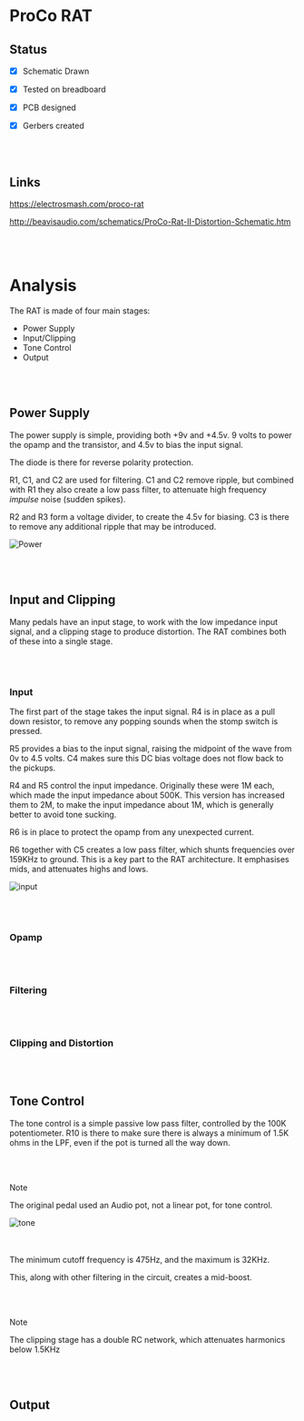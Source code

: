 # ProCo RAT

## Status

- [x] Schematic Drawn
- [x] Tested on breadboard
- [x] PCB designed
- [x] Gerbers created


</br></br>
## Links

https://electrosmash.com/proco-rat

http://beavisaudio.com/schematics/ProCo-Rat-II-Distortion-Schematic.htm


</br></br>
# Analysis

The RAT is made of four main stages:
* Power Supply
* Input/Clipping
* Tone Control
* Output


</br></br>
## Power Supply

The power supply is simple, providing both +9v and +4.5v. 9 volts to power the opamp and the transistor, and 4.5v to bias the input signal.

The diode is there for reverse polarity protection.

R1, C1, and C2 are used for filtering. C1 and C2 remove ripple, but combined with R1 they also create a low pass filter, to attenuate high frequency _impulse_ noise (sudden spikes).

R2 and R3 form a voltage divider, to create the 4.5v for biasing. C3 is there to remove any additional ripple that may be introduced.

![Power](https://github.com/user-attachments/assets/94d05e01-500b-42de-b422-06e3037da349)

</br></br>
## Input and Clipping

Many pedals have an input stage, to work with the low impedance input signal, and a clipping stage to produce distortion. The RAT combines both of these into a single stage.


</br></br>
### Input

The first part of the stage takes the input signal. R4 is in place as a pull down resistor, to remove any popping sounds when the stomp switch is pressed.

R5 provides a bias to the input signal, raising the midpoint of the wave from 0v to 4.5 volts. C4 makes sure this DC bias voltage does not flow back to the pickups.

R4 and R5 control the input impedance. Originally these were 1M each, which made the input impedance about 500K. This version has increased them to 2M, to make the input impedance about 1M, which is generally better to avoid tone sucking.

R6 is in place to protect the opamp from any unexpected current.

R6 together with C5 creates a low pass filter, which shunts frequencies over 159KHz to ground. This is a key part to the RAT architecture. It emphasises mids, and attenuates highs and lows.

![input](https://github.com/user-attachments/assets/e64370e4-5c70-4c6e-9117-7ed01fe9fdf2)


</br></br>
### Opamp


</br></br>
### Filtering


</br></br>
### Clipping and Distortion


</br></br>
## Tone Control

The tone control is a simple passive low pass filter, controlled by the 100K potentiometer. R10 is there to make sure there is always a minimum of 1.5K ohms in the LPF, even if the pot is turned all the way down.

</br></br>
> [!NOTE]
> The original pedal used an Audio pot, not a linear pot, for tone control.

![tone](https://github.com/user-attachments/assets/977a08a6-9c78-46b9-a917-bac0431aa36e)

</br></br>
The minimum cutoff frequency is 475Hz, and the maximum is 32KHz.

This, along with other filtering in the circuit, creates a mid-boost.

</br></br>
> [!NOTE]
> The clipping stage has a double RC network, which attenuates harmonics below 1.5KHz


</br></br>
## Output


